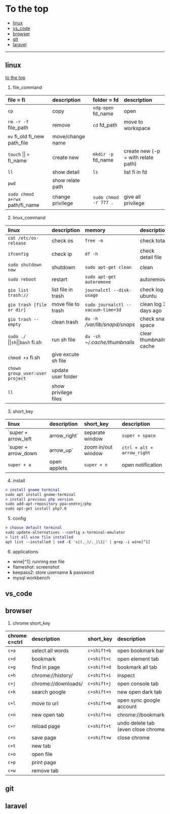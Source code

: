 # To the top

- [linux](#linux)
- [vs_code](#vs_code)
- [browser](#browser)
- [git](#git)
- [laravel](#laravel)

---

## linux

[to the top](#to-the-top)

1. file_command

| file = fi                       | description      | folder = fd           | description                        |
| :------------------------------ | :--------------- | :-------------------- | :--------------------------------- |
| `cp`                            | copy             | `xdg-open` fd_name    | open                               |
| `rm -r -f` file_path            | remove           | `cd` fd_path          | move to workspace                  |
| `mv` fi_old fi_new path_file    | move/change name |                       |                                    |
| `touch` \|\| `>` fi_name        | create new       | `mkdir -p` fd_name    | create new (-p = with relate path) |
| `ll`                            | show detail      | `ls`                  | list fi in fd                      |
| `pwd`                           | show relate path |                       |                                    |
| `sudo chmod a+rwx` path/fi_name | change privilege | `sudo chmod -r 777 .` | give all privilege                 |

2. linux_command

| linux                              | description         | memory                             | description            |
| :--------------------------------- | :------------------ | :--------------------------------- | :--------------------- |
| `cat /etc/os-release`              | check os            | `free -m`                          | check total            |
| `ifconfig`                         | check ip            | `df -h`                            | check detail file      |
| `sudo shutdown now`                | shutdown            | `sudo apt-get clean`               | clean                  |
| `sudo reboot`                      | restart             | `sudo apt-get autoremove`          | autoremove             |
| `gio list trash://`                | list file in trash  | `journalctl --disk-usage`          | check log ubuntu       |
| `gio trash [file or dir]`          | move file to trash  | `sudo journalctl --vacuum-time=3d` | clean log 3 days ago   |
| `gio trash --empty`                | clean trash         | `du -h` */var/lib/snapd/snaps*     | check snap space       |
| `sudo ./` \|\|`sh`\|\|`bash` fi.sh | run sh file         | `du -sh` *~/.cache/thumbnails*     | clear thumbnails cache |
| `chmod +x` fi.sh                   | give excute sh file |                                    |                        |
| `chown group_user:user project`    | update user folder  |                                    |                        |
| `ll`                               | show privilege files|                                    |                        |

3. short_key

| linux                              | description         | short_key                          | description            |
| :--------------------------------- | :------------------ | :--------------------------------- | :--------------------- |
| `super + arrow_left | arrow_right` | separate window     | `super + space`                    | change language        |
| `super + arrow_down | arrow_up`    | zoom in/out window  | `ctrl + alt + arrow_right`         | switch workspace       |
| `super + a`                        | open applets        | `super + n`                        | open notification      |

4. install

```diff
> install gnome terminal
sudo apt install gnome-terminal
> install previous php version
sudo add-apt-repository ppa:ondrej/php
sudo apt-get install php7.0
```

5. config

```diff
> choose default terminal
sudo update-alternatives --config x-terminal-emulator
> list all wine file installed
apt list --installed | sed -E 's|(._)/._|\1|' | grep -i wine[^1]
```

6. applications

- wine[^1]: running exe file
- flameshot: screenshot
- keepass2: store username & password
- mysql workbench

## vs_code

## browser

1. chrome short_key

| chrome **c=ctrl** | description         | short_key           | description                         |
| :-----------------| :------------------ | :-------------------| :-----------------------------------|
| `c+a`             | select all words    | `c+shift+b`         | open bookmark bar                   |
| `c+d`             | bookmark            | `c+shift+c`         | open element tab                    |
| `c+g`             | find in page        | `c+shift+d`         | bookmark all tab                    |
| `c+h`             | chrome://history/   | `c+shift+i`         | inspect                             |
| `c+j`             | chrome://downloads/ | `c+shift+j`         | open console tab                    |
| `c+k`             | search google       | `c+shift+n`         | new open dark tab                   |
| `c+l`             | move to url         | `c+shift+m`         | open sync google account            |
| `c+n`             | new open tab        | `c+shift+o`         | chrome://bookmarks/                 |
| `c+r`             | reload page         | `c+shift+t`         | undo delete tab (even close chrome) |
| `c+s`             | save page           | `c+shift+w`         | close chrome                        |
| `c+t`             | new tab             |
| `c+o`             | open file           |
| `c+p`             | print page          |
| `c+w`             | remove tab          |

## git

## laravel
